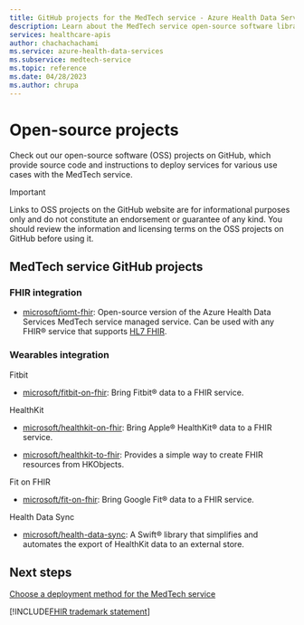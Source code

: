 ```yaml
---
title: GitHub projects for the MedTech service - Azure Health Data Services
description: Learn about the MedTech service open-source software library for ingesting device messages from popular wearable devices.
services: healthcare-apis
author: chachachachami
ms.service: azure-health-data-services
ms.subservice: medtech-service
ms.topic: reference
ms.date: 04/28/2023
ms.author: chrupa
---
```

# Open-source projects

Check out our open-source software (OSS) projects on GitHub, which provide source code and instructions to deploy services for various use cases with the MedTech service.

> [!IMPORTANT]
> Links to OSS projects on the GitHub website are for informational purposes only and do not constitute an endorsement or guarantee of any kind.  You should review the information and licensing terms on the OSS projects on GitHub before using it.  

## MedTech service GitHub projects

### FHIR integration

* [microsoft/iomt-fhir](https://github.com/microsoft/iomt-fhir): Open-source version of the Azure Health Data Services MedTech service managed service. Can be used with any FHIR&reg; service that supports [HL7 FHIR](https://www.hl7.org/implement/standards/product_brief.cfm?product_id=491).

### Wearables integration

Fitbit

* [microsoft/fitbit-on-fhir](https://github.com/microsoft/FitbitOnFHIR): Bring Fitbit&#174; data to a FHIR service.

HealthKit

* [microsoft/healthkit-on-fhir](https://github.com/microsoft/healthkit-on-fhir): Bring Apple&#174; HealthKit&#174; data to a FHIR service.

* [microsoft/healthkit-to-fhir](https://github.com/microsoft/healthkit-to-fhir): Provides a simple way to create FHIR resources from HKObjects.

Fit on FHIR

* [microsoft/fit-on-fhir](https://github.com/microsoft/fit-on-fhir): Bring Google Fit&#174; data to a FHIR service.

Health Data Sync

* [microsoft/health-data-sync](https://github.com/microsoft/health-data-sync): A Swift&#174; library that simplifies and automates the export of HealthKit data to an external store.

## Next steps

[Choose a deployment method for the MedTech service](deploy-choose-method.md)

[!INCLUDE[FHIR trademark statement](../includes/healthcare-apis-fhir-trademark.md)]
